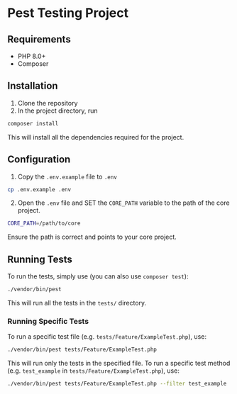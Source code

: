 # Pest Testing Project

## Requirements

- PHP 8.0+
- Composer

## Installation

1. Clone the repository
2. In the project directory, run

```bash
composer install
```

This will install all the dependencies required for the project.

## Configuration

1. Copy the `.env.example` file to `.env`

```bash
cp .env.example .env
```

2. Open the `.env` file and SET the `CORE_PATH` variable to the path of the core project.

```bash
CORE_PATH=/path/to/core
```

Ensure the path is correct and points to your core project.

## Running Tests

To run the tests, simply use (you can also use `composer test`):

```bash
./vendor/bin/pest
```

This will run all the tests in the `tests/` directory.

### Running Specific Tests

To run a specific test file (e.g. `tests/Feature/ExampleTest.php`), use:

```bash
./vendor/bin/pest tests/Feature/ExampleTest.php
```

This will run only the tests in the specified file.
To run a specific test method (e.g. `test_example` in `tests/Feature/ExampleTest.php`), use:

```bash
./vendor/bin/pest tests/Feature/ExampleTest.php --filter test_example
```
